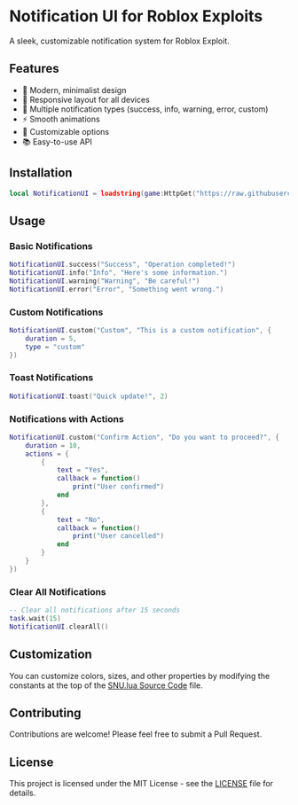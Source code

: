 # Notification UI for Roblox Exploits

A sleek, customizable notification system for Roblox Exploit.

## Features

- 🎨 Modern, minimalist design
- 📱 Responsive layout for all devices
- 🌈 Multiple notification types (success, info, warning, error, custom)
- ⚡ Smooth animations
- 🔧 Customizable options
- 📚 Easy-to-use API

## Installation

```lua
local NotificationUI = loadstring(game:HttpGet("https://raw.githubusercontent.com/DexCodeSX/SensationX-Scripting/refs/heads/Blox/SystemNotfiUI/SNU.luau"))()
```

## Usage

### Basic Notifications

```lua
NotificationUI.success("Success", "Operation completed!")
NotificationUI.info("Info", "Here's some information.")
NotificationUI.warning("Warning", "Be careful!")
NotificationUI.error("Error", "Something went wrong.")
```

### Custom Notifications

```lua
NotificationUI.custom("Custom", "This is a custom notification", {
    duration = 5,
    type = "custom"
})
```

### Toast Notifications

```lua
NotificationUI.toast("Quick update!", 2)
```

### Notifications with Actions

```lua
NotificationUI.custom("Confirm Action", "Do you want to proceed?", {
    duration = 10,
    actions = {
        {
            text = "Yes",
            callback = function()
                print("User confirmed")
            end
        },
        {
            text = "No",
            callback = function()
                print("User cancelled")
            end
        }
    }
})
```

### Clear All Notifications

```lua
-- Clear all notifications after 15 seconds
task.wait(15)
NotificationUI.clearAll()
```

## Customization

You can customize colors, sizes, and other properties by modifying the constants at the top of the [SNU.lua Source Code](https://github.com/DexCodeSX/SensationX-Scripting/blob/Blox/SystemNotfiUI/SNU.lua) file.

## Contributing

Contributions are welcome! Please feel free to submit a Pull Request.

## License

This project is licensed under the MIT License - see the [LICENSE](https://github.com/DexCodeSX/SensationX-Scripting/blob/Blox/SystemNotfiUI/LICENSE) file for details.
